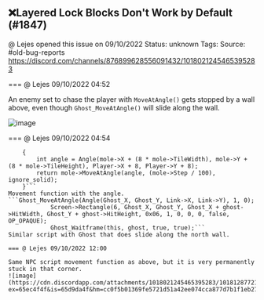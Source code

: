 ## ❌Layered Lock Blocks Don't Work by Default (#1847)
@ Lejes opened this issue on 09/10/2022
Status: unknown
Tags: 
Source: #old-bug-reports https://discord.com/channels/876899628556091432/1018021245465395283


=== @ Lejes 09/10/2022 04:52

An enemy set to chase the player with `MoveAtAngle()` gets stopped by a wall above, even though `Ghost_MoveAtAngle()` will slide along the wall.

![image](https://cdn.discordapp.com/attachments/1018021245465395283/1018021394279309362/unknown.png?ex=65ebeb4e&is=65d9764e&hm=143bc78bc40d130fc1622fc81b8fe0565e5fdcf6af2b1bfa8cbe26f6f2dcbd0d&)

=== @ Lejes 09/10/2022 04:54

```bool SeekerMoleChase(npc mole, int ignore_solid)
    {
        int angle = Angle(mole->X + (8 * mole->TileWidth), mole->Y + (8 * mole->TileHeight), Player->X + 8, Player->Y + 8);
        return mole->MoveAtAngle(angle, (mole->Step / 100), ignore_solid);
    }```
Movement function with the angle.
```Ghost_MoveAtAngle(Angle(Ghost_X, Ghost_Y, Link->X, Link->Y), 1, 0);
            Screen->Rectangle(6, Ghost_X, Ghost_Y, Ghost_X + ghost->HitWidth, Ghost_Y + ghost->HitHeight, 0x06, 1, 0, 0, 0, false, OP_OPAQUE);
            Ghost_Waitframe(this, ghost, true, true);```
Similar script with Ghost that does slide along the north wall.

=== @ Lejes 09/10/2022 12:00

Same NPC script movement function as above, but it is very permanently stuck in that corner.
![image](https://cdn.discordapp.com/attachments/1018021245465395283/1018128772110745701/unknown.png?ex=65ec4f4f&is=65d9da4f&hm=cc0f5b01369fe5721d51a42ee074cca877d7b1f1eb2794b75c4d625bfbf8417b&)
